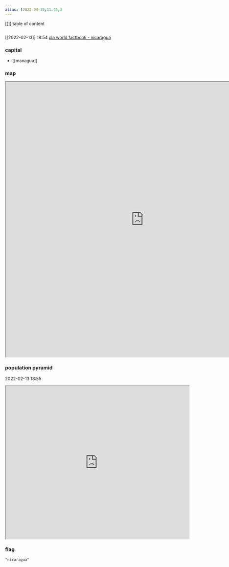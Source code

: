 ```yaml
---
alias: [2022-04-30,11:45,]
---
```

[[]]
table of content
```toc
```
[[2022-02-13]] 18:54
[cia world factbook - nicaragua](https://www.cia.gov/the-world-factbook/countries/nicaragua)
### capital
- [[managua]]
### map
<iframe src="https://duckduckgo.com/?t=ffab&q=nicaragua&ia=web&iaxm=about" width="900" height="900" ></iframe>

### population pyramid

2022-02-13 18:55

<iframe src="https://www.populationpyramid.net/nicaragua/2019/" width="600" height="500" ></iframe>

### flag

```query
"nicaragua"
```
